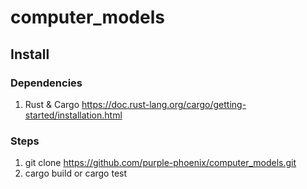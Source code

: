 # computer_models

## Install
### Dependencies
1) Rust & Cargo https://doc.rust-lang.org/cargo/getting-started/installation.html

### Steps
1) git clone https://github.com/purple-phoenix/computer_models.git
2) cargo build or cargo test
